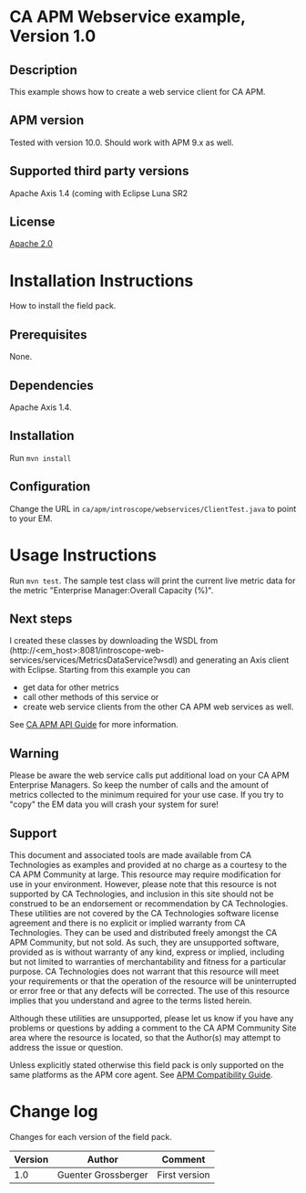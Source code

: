 # CA APM Webservice example, Version 1.0

## Description
This example shows how to create a web service client for CA APM.

## APM version
Tested with version 10.0. Should work with APM 9.x as well.

## Supported third party versions
Apache Axis 1.4 (coming with Eclipse Luna SR2


## License
[Apache 2.0](https://github.com/CA-APM/ca-apm-example-webservice/blob/master/LICENSE)


# Installation Instructions
How to install the field pack.

## Prerequisites
None.

## Dependencies
Apache Axis 1.4.

## Installation
Run `mvn install`

## Configuration
Change the URL in `ca/apm/introscope/webservices/ClientTest.java` to point to your EM.


# Usage Instructions
Run `mvn test`.
The sample test class will print the current live metric data for the metric "Enterprise Manager:Overall Capacity (%)".

## Next steps
I created these classes by downloading the WSDL from (http://<em_host>:8081/introscope-web-services/services/MetricsDataService?wsdl) and generating an Axis client with Eclipse. Starting from this example you can

* get data for other metrics
* call other methods of this service or
* create web service clients from the other CA APM web services as well.

See [CA APM API Guide](https://wiki.ca.com/display/APMDEVOPS98/API+Reference+Guide) for more information.

## Warning
Please be aware the web service calls put additional load on your CA APM Enterprise Managers. So keep the number of calls and the amount of metrics collected to the minimum required for your use case. If you try to "copy" the EM data you will crash your system for sure!

## Support
This document and associated tools are made available from CA Technologies as examples and provided at no charge as a courtesy to the CA APM Community at large. This resource may require modification for use in your environment. However, please note that this resource is not supported by CA Technologies, and inclusion in this site should not be construed to be an endorsement or recommendation by CA Technologies. These utilities are not covered by the CA Technologies software license agreement and there is no explicit or implied warranty from CA Technologies. They can be used and distributed freely amongst the CA APM Community, but not sold. As such, they are unsupported software, provided as is without warranty of any kind, express or implied, including but not limited to warranties of merchantability and fitness for a particular purpose. CA Technologies does not warrant that this resource will meet your requirements or that the operation of the resource will be uninterrupted or error free or that any defects will be corrected. The use of this resource implies that you understand and agree to the terms listed herein.

Although these utilities are unsupported, please let us know if you have any problems or questions by adding a comment to the CA APM Community Site area where the resource is located, so that the Author(s) may attempt to address the issue or question.

Unless explicitly stated otherwise this field pack is only supported on the same platforms as the APM core agent. See [APM Compatibility Guide](http://www.ca.com/us/support/ca-support-online/product-content/status/compatibility-matrix/application-performance-management-compatibility-guide.aspx).


# Change log
Changes for each version of the field pack.

Version | Author | Comment
--------|--------|--------
1.0 | Guenter Grossberger | First version